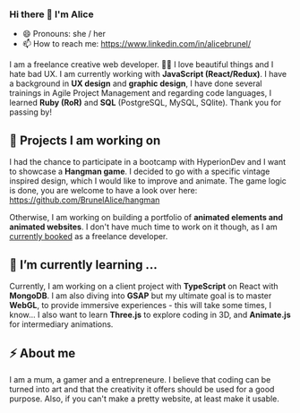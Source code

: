 ### Hi there 👋 I'm Alice
- 😄 Pronouns: she / her
- 📫 How to reach me: https://www.linkedin.com/in/alicebrunel/

I am a freelance creative web developer. 🙏🏽 I love beautiful things and I hate bad UX. I am currently working with **JavaScript (React/Redux)**. I have a background in **UX design** and **graphic design**, I have done several trainings in Agile Project Management and regarding code languages, I learned **Ruby (RoR)** and **SQL** (PostgreSQL, MySQL, SQlite). Thank you for passing by!

## 🔭 Projects I am working on
I had the chance to participate in a bootcamp with HyperionDev and I want to showcase a **Hangman game**. I decided to go with a specific vintage inspired design, which I would like to improve and animate. The game logic is done, you are welcome to have a look over here: https://github.com/BrunelAlice/hangman

Otherwise, I am working on building a portfolio of **animated elements and animated websites**. I don't have much time to work on it though, as I am <ins>currently booked</ins> as a freelance developer.

## 🌱 I’m currently learning ...
Currently, I am working on a client project with **TypeScript** on React with **MongoDB**. I am also diving into **GSAP** but my ultimate goal is to master **WebGL**, to provide immersive experiences - this will take some times, I know... I also want to learn **Three.js** to explore coding in 3D, and **Animate.js** for intermediary animations.

## ⚡ About me
I am a mum, a gamer and a entrepreneure. I believe that coding can be turned into art and that the creativity it offers should be used for a good purpose. Also, if you can't make a pretty website, at least make it usable.

